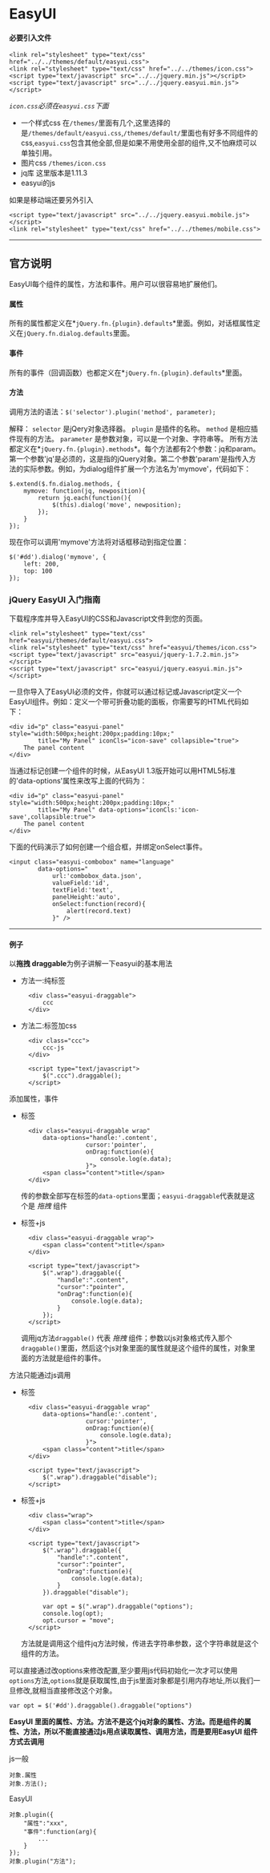 # EasyUI

#### 必要引入文件

    <link rel="stylesheet" type="text/css" href="../../themes/default/easyui.css">
    <link rel="stylesheet" type="text/css" href="../../themes/icon.css">
    <script type="text/javascript" src="../../jquery.min.js"></script>
    <script type="text/javascript" src="../../jquery.easyui.min.js"></script>

*`icon.css`必须在`easyui.css`下面*

* 一个样式css 在`/themes/`里面有几个,这里选择的是`/themes/default/easyui.css`,`/themes/default/`里面也有好多不同组件的css,`easyui.css`包含其他全部,但是如果不用使用全部的组件,又不怕麻烦可以单独引用。
* 图片css `/themes/icon.css`
* jq库 这里版本是1.11.3
* easyui的js

如果是移动端还要另外引入

    <script type="text/javascript" src="../../jquery.easyui.mobile.js"></script>
    <link rel="stylesheet" type="text/css" href="../../themes/mobile.css">

------------------------------------------------------------------------------

## 官方说明

EasyUI每个组件的属性，方法和事件。用户可以很容易地扩展他们。

#### 属性

所有的属性都定义在*`jQuery.fn.{plugin}.defaults`*里面。例如，对话框属性定义在`jQuery.fn.dialog.defaults`里面。

#### 事件

所有的事件（回调函数）也都定义在*`jQuery.fn.{plugin}.defaults`*里面。

#### 方法

调用方法的语法：`$('selector').plugin('method', parameter);`

解释：
`selector` 是jQery对象选择器。
`plugin` 是插件的名称。
`method` 是相应插件现有的方法。
`parameter` 是参数对象，可以是一个对象、字符串等。
所有方法都定义在*`jQuery.fn.{plugin}.methods`*。每个方法都有2个参数：jq和param。第一个参数'jq'是必须的，这是指的jQuery对象。第二个参数'param'是指传入方法的实际参数。例如，为dialog组件扩展一个方法名为'mymove'，代码如下：

    $.extend($.fn.dialog.methods, {
        mymove: function(jq, newposition){
            return jq.each(function(){
                $(this).dialog('move', newposition);
            });
        }
    });

现在你可以调用'mymove'方法将对话框移动到指定位置：

    $('#dd').dialog('mymove', {
        left: 200,
        top: 100
    });

### jQuery EasyUI 入门指南

下载程序库并导入EasyUI的CSS和Javascript文件到您的页面。

    <link rel="stylesheet" type="text/css" href="easyui/themes/default/easyui.css">
    <link rel="stylesheet" type="text/css" href="easyui/themes/icon.css">
    <script type="text/javascript" src="easyui/jquery-1.7.2.min.js"></script>
    <script type="text/javascript" src="easyui/jquery.easyui.min.js"></script>

一旦你导入了EasyUI必须的文件，你就可以通过标记或Javascript定义一个EasyUI组件。例如：定义一个带可折叠功能的面板，你需要写的HTML代码如下：

    <div id="p" class="easyui-panel" style="width:500px;height:200px;padding:10px;"
            title="My Panel" iconCls="icon-save" collapsible="true">
        The panel content
    </div>

当通过标记创建一个组件的时候，从EasyUI 1.3版开始可以用HTML5标准的'data-options'属性来改写上面的代码为：

    <div id="p" class="easyui-panel" style="width:500px;height:200px;padding:10px;"
            title="My Panel" data-options="iconCls:'icon-save',collapsible:true">
        The panel content
    </div>

下面的代码演示了如何创建一个组合框，并绑定onSelect事件。

    <input class="easyui-combobox" name="language"
            data-options="
                url:'combobox_data.json',
                valueField:'id',
                textField:'text',
                panelHeight:'auto',
                onSelect:function(record){
                    alert(record.text)
                }" />

--------------------------------------------------------------------------------------------------------------

#### 例子

以**拖拽 draggable**为例子讲解一下easyui的基本用法

* 方法一:纯标签

        <div class="easyui-draggable">
            ccc
        </div>

* 方法二:标签加css

        <div class="ccc">
            ccc-js
        </div>

        <script type="text/javascript">
            $(".ccc").draggable();
        </script>

添加属性，事件

* 标签

        <div class="easyui-draggable wrap"
            data-options="handle:'.content',
                        cursor:'pointer',
                        onDrag:function(e){
                            console.log(e.data);
                        }">
            <span class="content">title</span>
        </div>

    传的参数全部写在标签的` data-options `里面；` easyui-draggable `代表就是这个是 *拖拽* 组件

* 标签+js

        <div class="easyui-draggable wrap">
            <span class="content">title</span>
        </div>

        <script type="text/javascript">
            $(".wrap").draggable({
                "handle":".content",
                "cursor":"pointer",
                "onDrag":function(e){
                    console.log(e.data);
                }
            });
        </script>

    调用jq方法` draggable() ` 代表 *拖拽* 组件；参数以js对象格式传入那个` draggable() `里面，然后这个js对象里面的属性就是这个组件的属性，对象里面的方法就是组件的事件。

方法只能通过js调用

* 标签

        <div class="easyui-draggable wrap"
            data-options="handle:'.content',
                        cursor:'pointer',
                        onDrag:function(e){
                            console.log(e.data);
                        }">
            <span class="content">title</span>
        </div>

        <script type="text/javascript">
            $(".wrap").draggable("disable");
        </script>

* 标签+js

        <div class="wrap">
            <span class="content">title</span>
        </div>

        <script type="text/javascript">
            $(".wrap").draggable({
                "handle":".content",
                "cursor":"pointer",
                "onDrag":function(e){
                    console.log(e.data);
                }
            }).draggable("disable");

            var opt = $(".wrap").draggable("options");
            console.log(opt);
            opt.cursor = "move";
        </script>

    方法就是调用这个组件jq方法时候，传进去字符串参数，这个字符串就是这个组件的方法。

可以直接通过改options来修改配置,至少要用js代码初始化一次才可以使用`options`方法,`options`就是获取属性,由于js里面对象都是引用内存地址,所以我们一旦修改,就相当直接修改这个对象。

    var opt = $('#dd').draggable().draggable("options")

**EasyUI 里面的属性、方法。方法不是这个jq对象的属性、方法。而是组件的属性、方法，所以不能直接通过js用点读取属性、调用方法，而是要用EasyUI 组件方式去调用**

js一般

    对象.属性
    对象.方法();

EasyUI

    对象.plugin({
        "属性":"xxx",
        "事件":function(arg){
            ...
        }
    });
    对象.plugin("方法");